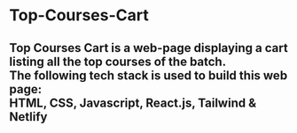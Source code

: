 # Top-Courses-Cart
## Top Courses Cart is a web-page displaying a cart listing all the top courses of the batch.<br> The following tech stack is used to build this web page: <br>HTML, CSS, Javascript, React.js, Tailwind & Netlify
